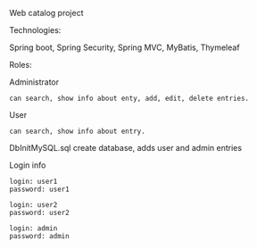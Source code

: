 Web catalog project

Technologies:

Spring boot, Spring Security, Spring MVC, MyBatis, Thymeleaf

Roles:

Administrator

    can search, show info about enty, add, edit, delete entries.
    
User

    can search, show info about entry. 
    
DbInitMySQL.sql create database, adds user and admin entries

Login info

    login: user1
    password: user1
    
    login: user2
    password: user2
    
    login: admin
    password: admin
